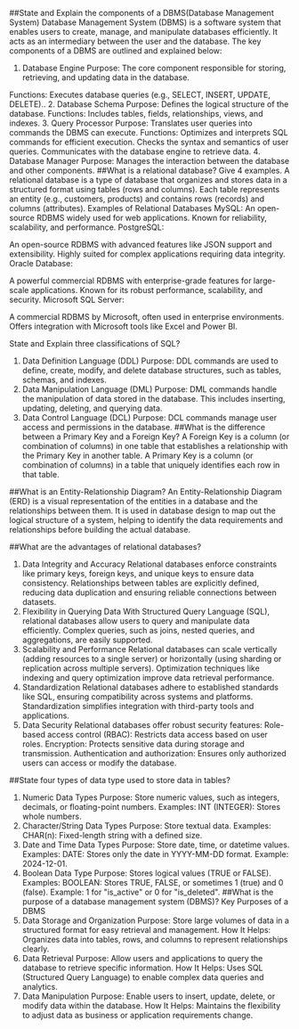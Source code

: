 ##State and Explain the components of a DBMS(Database Management System)
 Database Management System (DBMS) is a software system that enables users to create, manage, and manipulate databases efficiently. It acts as an intermediary between the user and the database. The key components of a DBMS are outlined and explained below:
1. Database Engine
Purpose: The core component responsible for storing, retrieving, and updating data in the database.

Functions:
Executes database queries (e.g., SELECT, INSERT, UPDATE, DELETE)..
2. Database Schema
Purpose: Defines the logical structure of the database.
Functions:
Includes tables, fields, relationships, views, and indexes.
3. Query Processor
Purpose: Translates user queries into commands the DBMS can execute.
Functions:
Optimizes and interprets SQL commands for efficient execution.
Checks the syntax and semantics of user queries.
Communicates with the database engine to retrieve data.
4. Database Manager
Purpose: Manages the interaction between the database and other components.
##What is a relational database? Give 4 examples.
A relational database is a type of database that organizes and stores data in a structured format using tables (rows and columns). Each table represents an entity (e.g., customers, products) and contains rows (records) and columns (attributes).
Examples of Relational Databases
MySQL:
An open-source RDBMS widely used for web applications.
Known for reliability, scalability, and performance.
PostgreSQL:

An open-source RDBMS with advanced features like JSON support and extensibility.
Highly suited for complex applications requiring data integrity.
Oracle Database:

A powerful commercial RDBMS with enterprise-grade features for large-scale applications.
Known for its robust performance, scalability, and security.
Microsoft SQL Server:

A commercial RDBMS by Microsoft, often used in enterprise environments.
Offers integration with Microsoft tools like Excel and Power BI.

State and Explain three classifications of SQL?
1. Data Definition Language (DDL)
Purpose:
DDL commands are used to define, create, modify, and delete database structures, such as tables, schemas, and indexes.
2. Data Manipulation Language (DML)
Purpose:
DML commands handle the manipulation of data stored in the database. This includes inserting, updating, deleting, and querying data.
3. Data Control Language (DCL)
Purpose:
DCL commands manage user access and permissions in the database.
##What is the difference between a Primary Key and a Foreign Key?
A Foreign Key is a column (or combination of columns) in one table that establishes a relationship with the Primary Key in another table.
A Primary Key is a column (or combination of columns) in a table that uniquely identifies each row in that table.

##What is an Entity-Relationship Diagram?
An Entity-Relationship Diagram (ERD) is a visual representation of the entities in a database and the relationships between them. It is used in database design to map out the logical structure of a system, helping to identify the data requirements and relationships before building the actual database.

##What are the advantages of relational databases?
1. Data Integrity and Accuracy
Relational databases enforce constraints like primary keys, foreign keys, and unique keys to ensure data consistency.
Relationships between tables are explicitly defined, reducing data duplication and ensuring reliable connections between datasets.
2. Flexibility in Querying Data
With Structured Query Language (SQL), relational databases allow users to query and manipulate data efficiently.
Complex queries, such as joins, nested queries, and aggregations, are easily supported.
3. Scalability and Performance
Relational databases can scale vertically (adding resources to a single server) or horizontally (using sharding or replication across multiple servers).
Optimization techniques like indexing and query optimization improve data retrieval performance.
4. Standardization
Relational databases adhere to established standards like SQL, ensuring compatibility across systems and platforms.
Standardization simplifies integration with third-party tools and applications.
5. Data Security
Relational databases offer robust security features:
Role-based access control (RBAC): Restricts data access based on user roles.
Encryption: Protects sensitive data during storage and transmission.
Authentication and authorization: Ensures only authorized users can access or modify the database.

##State four types of data type used to store data in tables?
1. Numeric Data Types
Purpose: Store numeric values, such as integers, decimals, or floating-point numbers.
Examples:
INT (INTEGER): Stores whole numbers.
2. Character/String Data Types
Purpose: Store textual data.
Examples:
CHAR(n): Fixed-length string with a defined size.
3. Date and Time Data Types
Purpose: Store date, time, or datetime values.
Examples:
DATE: Stores only the date in YYYY-MM-DD format.
Example: 2024-12-01.
4. Boolean Data Type
Purpose: Stores logical values (TRUE or FALSE).
Examples:
BOOLEAN: Stores TRUE, FALSE, or sometimes 1 (true) and 0 (false).
Example: 1 for "is_active" or 0 for "is_deleted".
##What is the purpose of a database management system (DBMS)?
Key Purposes of a DBMS
1. Data Storage and Organization
Purpose: Store large volumes of data in a structured format for easy retrieval and management.
How It Helps: Organizes data into tables, rows, and columns to represent relationships clearly.
2. Data Retrieval
Purpose: Allow users and applications to query the database to retrieve specific information.
How It Helps: Uses SQL (Structured Query Language) to enable complex data queries and analytics.
3. Data Manipulation
Purpose: Enable users to insert, update, delete, or modify data within the database.
How It Helps: Maintains the flexibility to adjust data as business or application requirements change.
